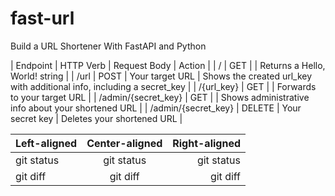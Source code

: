 # fast-url
Build a URL Shortener With FastAPI and Python


| Endpoint 	            |   HTTP Verb 	    | Request Body 	            |         Action                                                                |
| / 	                |     GET 		    |                           | Returns a Hello, World! string        |
| /url 	                |     POST 	        | Your target URL 	        | Shows the created url_key with additional info, including a secret_key        |
| /{url_key} 	        |     GET 		    |                           | Forwards to your target URL       |
| /admin/{secret_key} 	|     GET 		    |                           | Shows administrative info about your shortened URL        |
| /admin/{secret_key} 	|    DELETE 	    | Your secret key 	        | Deletes your shortened URL        |

| Left-aligned | Center-aligned | Right-aligned |
| :---         |     :---:      |          ---: |
| git status   | git status     | git status    |
| git diff     | git diff       | git diff      |